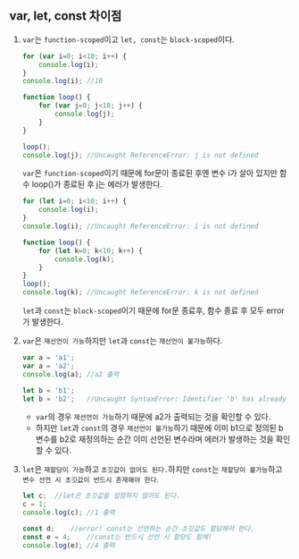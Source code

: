 ## var, let, const 차이점
1. `var`는 `function-scoped`이고 `let, const`는 `block-scoped`이다.
    ```javascript
    for (var i=0; i<10; i++) {
        console.log(i);
    }
    console.log(i); //10

    function loop() {
        for (var j=0; j<10; j++) {
            console.log(j);
        }
    }

    loop();
    console.log(j); //Uncaught ReferenceError: j is not defined
    ```
    `var`은 `function-scoped`이기 때문에 for문이 종료된 후엔 변수 i가 살아 있지만 함수 loop()가 종료된 후 j는 에러가 발생한다.

    ```javascript
    for (let i=0; i<10; i++) {
        console.log(i);
    }
    console.log(i); //Uncaught ReferenceError: i is not defined

    function loop() {
        for (let k=0; k<10; k++) {
            console.log(k);
        }
    }
    loop();
    console.log(k); //Uncaught ReferenceError: k is not defined
    ```
    `let`과 `const`는 `block-scoped`이기 때문에 for문 종료후, 함수 종료 후 모두 error가 발생한다.

2. `var`은 `재선언이 가능`하지만 `let`과 `const`는 `재선언이 불가능`하다.
    ```javascript
    var a = 'a1';
    var a = 'a2';
    console.log(a); //a2 출력

    let b = 'b1';
    let b = 'b2';   //Uncaught SyntaxError: Identifier 'b' has already been declared
    ```
    - `var`의 경우 `재선언이 가능`하기 때문에 a2가 출력되는 것을 확인할 수 있다.  
    - 하지만 `let`과 `const`의 경우 `재선언이 불가능`하기 때문에 이미 b1으로 정의된 b 변수를 b2로 재정의하는 순간 이미 선언된 변수라며 에러가 발생하는 것을 확인할 수 있다.  
3. `let`은 `재할당이 가능`하고 `초깃값이 없어도 된다.`하지만 `const`는 `재할당이 불가능`하고 `변수 선언 시 초깃값이 반드시 존재해야 한다`.
    ```javascript
    let c;  //let은 초깃값을 설정하지 않아도 된다.
    c = 1;  
    console.log(c); //1 출력

    const d;    //error! const는 선언하는 순간 초깃값도 할당해야 한다.
    const e = 4;    //const는 반드시 선언 시 할당도 함께!
    console.log(e); //4 출력
    ```
